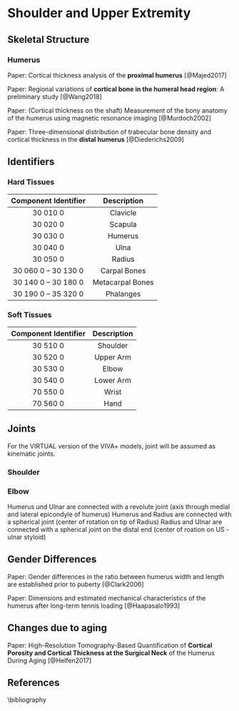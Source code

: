 # Shoulder and Upper Extremity

## Skeletal Structure

### Humerus

Paper: Cortical thickness analysis of the **proximal humerus** [@Majed2017]

Paper: Regional variations of **cortical bone in the humeral head region**: A preliminary study [@Wang2018]

Paper: (Cortical thickness on the shaft) Measurement of the bony anatomy of the humerus using magnetic resonance imaging [@Murdoch2002]

Paper: Three-dimensional distribution of trabecular bone density and cortical thickness in the **distal humerus** [@Diederichs2009]

## Identifiers

### Hard Tissues

**Component Identifier**|**Description**
:-----:|:-----:
30 010 0 | Clavicle
30 020 0 | Scapula
30 030 0|Humerus
30 040 0|Ulna
30 050 0|Radius
30 060 0 – 30 130 0|Carpal Bones
30 140 0 – 30 180 0|Metacarpal Bones
30 190 0 – 35 320 0|Phalanges


### Soft Tissues

**Component Identifier**|**Description**
:-----:|:-----:
30 510 0 | Shoulder
30 520 0 | Upper Arm
30 530 0 | Elbow
30 540 0 | Lower Arm
70 550 0 | Wrist
70 560 0 | Hand

## Joints
For the VIRTUAL version of the VIVA+ models, joint will be assumed as kinematic joints.
### Shoulder


### Elbow
Humerus und Ulnar are connected with a revolute joint (axis through medial and lateral epicondyle of humerus)
Humerus and Radius are connected with a spherical joint (center of rotation on tip of Radius)
Radius and Ulnar are connected with a spherical joint on the distal end (center of roation on US - ulnar styloid)

## Gender Differences

Paper: Gender differences in the ratio between humerus width and length are established prior to puberty [@Clark2006]

Paper: Dimensions and estimated mechanical characteristics of the humerus after long-term tennis loading [@Haapasalo1993]

## Changes due to aging

Paper: High-Resolution Tomography-Based Quantification of **Cortical Porosity and Cortical Thickness at the Surgical Neck** of the Humerus During Aging [@Helfen2017]

## References

\bibliography

